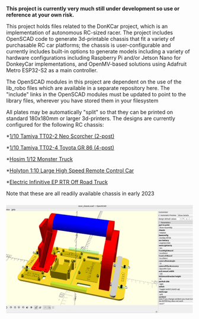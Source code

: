 **This project is currently very much still under development so use
or reference at your own risk.**

This project holds files related to the DonKCar project, which is an
implementation of autonomous RC-sized racer.  The project includes
OpenSCAD code to generate 3d-printable chassis that fit a variety
of purchasable RC car platforms; the chassis is user-configurable
and currently includes built-in options to generate models including a 
variety of hardware configurations including Raspberry Pi
and/or Jetson Nano for DonkeyCar implementations, and OpenMV-based
solutions using Adafruit Metro ESP32-S2 as a main controller.  

The OpenSCAD modules in this project are dependent on the use of the 
lib_robo files which are available in a separate repository here.
The "include" links in the OpenSCAD modules must be updated
to point to the library files, wherever you have stored them in
your filesystem

All plates may be automatically "split" so that they can be printed
on standard 180x180mm or larger 3d-printers.  The designs are currently 
configured for the following RC chassis:

*[1/10 Tamiya TT02-2 Neo Scorcher (2-post)](https://smile.amazon.com/gp/product/B00DSVF3BY)

*[1/10 Tamiya TT02-4 Toyota GR 86  (4-post)](https://www.amazon.com/TAMIYA-10-Toyota-TT-02-TAM58694/dp/B09KRR5GKS)

*[Hosim 1/12 Monster Truck](https://www.amazon.com/Hosim-9155-Speed-Monster-Trucks/dp/B07SRTHB3L?th=1) 

*[Holyton 1:10 Large High Speed Remote Control Car](https://www.amazon.com/dp/B08B1F3494)

*[Electric Infinitive EP RTR Off Road Truck](https://www.nitrorcx.com/51c803-truck-ttyellowcarbon.html)

Note that these are all readily available chassis in early 2023
 

<h3 align="center">
	<img width="853" src="https://github.com/dnkorte/DonKCar/blob/main/images/openscad_screenshot_chassis.jpg" alt="sample openscad screen"><br>
</h3>